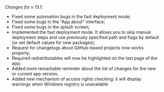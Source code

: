 _Changes for v 13.1_:
- Fixed some automation bugs in the fast deployment mode;
- Fixed some bugs in the “App about” interface;
- Fixed some bugs in the splash screen;
- Implemented the fast deployment mode. It allows you to skip manual deployment steps and use previously specified path and flags by default (or set default values for new packages);
- Request for changelogs about GitHub-based projects now works properly;
- Required redistributables will now be highlighted on the last page of the app;
- Added more remarkable reminder about the list of changes for the new or current app version;
- Added new mechanism of access rights checking: it will display warnings when Windows registry is unavailable
